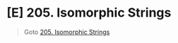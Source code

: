 # [E] 205. Isomorphic Strings
> Goto [205. Isomorphic Strings](https://leetcode.com/problems/isomorphic-strings/description/)